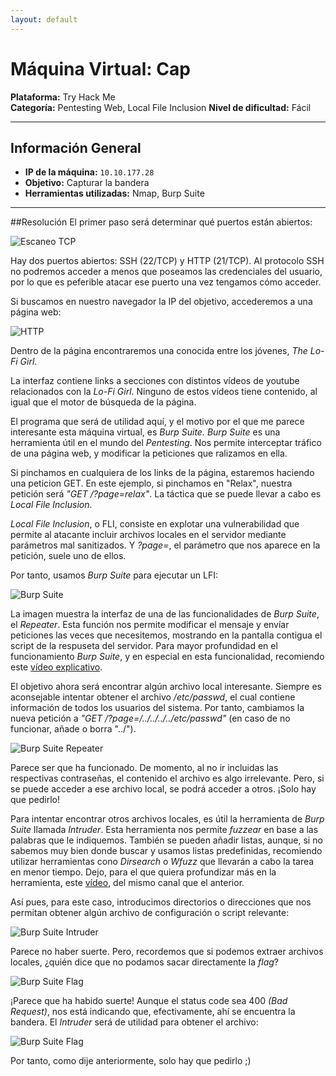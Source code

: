 ```yaml
---
layout: default
---
```

# Máquina Virtual: Cap
**Plataforma:** Try Hack Me  
**Categoría:** Pentesting Web, Local File Inclusion 
**Nivel de dificultad:** Fácil

---

## Información General
- **IP de la máquina:** `10.10.177.28`
- **Objetivo:** Capturar la bandera
- **Herramientas utilizadas:** Nmap, Burp Suite

---

##Resolución
El primer paso será determinar qué puertos están abiertos:

![Escaneo TCP](https://alejandromtnezmoreno.github.io/AMM-RoadMap/Pentesting/Lo-Fi/Images/1.nmap.jpg)

Hay dos puertos abiertos: SSH (22/TCP) y HTTP (21/TCP). Al protocolo SSH no podremos acceder a menos que poseamos las credenciales del usuario, por lo que es peferible atacar ese puerto una vez tengamos cómo acceder.

Si buscamos en nuestro navegador la IP del objetivo, accederemos a una página web:

![HTTP](https://alejandromtnezmoreno.github.io/AMM-RoadMap/Pentesting/Lo-Fi/Images/2.http.jpg)

Dentro de la página encontraremos una conocida entre los jóvenes, *The Lo-Fi Girl*.

La interfaz contiene links a secciones con distintos vídeos de youtube relacionados con la *Lo-Fi Girl*. Ninguno de estos vídeos tiene contenido, al igual que el motor de búsqueda de la página.

El programa que será de utilidad aquí, y el motivo por el que me parece interesante esta máquina virtual, es *Burp Suite.* *Burp Suite* es una herramienta útil en el mundo del *Pentesting*. Nos permite interceptar tráfico de una página web, y modificar la peticiones que ralizamos en ella.

Si pinchamos en cualquiera de los links de la página, estaremos haciendo una peticion GET. En este ejemplo, si pinchamos en "Relax", nuestra petición será *"GET /?page=relax"*. La táctica que se puede llevar a cabo es *Local File Inclusion*. 

*Local File Inclusion*, o FLI, consiste en explotar una vulnerabilidad que permite al atacante incluir archivos locales en el servidor mediante parámetros mal sanitizados. Y *?page=*, el parámetro que nos aparece en la petición, suele uno de ellos.

Por tanto, usamos *Burp Suite* para ejecutar un LFI:

![Burp Suite](https://alejandromtnezmoreno.github.io/AMM-RoadMap/Pentesting/Lo-Fi/Images/4.burp.jpg)

La imagen muestra la interfaz de una de las funcionalidades de *Burp Suite*, el *Repeater*. Esta función nos permite modificar el mensaje y envíar peticiones las veces que necesitemos, mostrando en la pantalla contigua el script de la respuseta del servidor. Para mayor profundidad en el funcionamiento *Burp Suite*, y en especial en esta funcionalidad, recomiendo este [vídeo explicativo](https://www.youtube.com/watch?v=KT6McmK0FgA).

El objetivo ahora será encontrar algún archivo local interesante. Siempre es aconsejable intentar obtener el archivo */etc/passwd*, el cual contiene información de todos los usuarios del sistema. Por tanto, cambiamos la nueva petición a *"GET /?page=/../../../../etc/passwd"* (en caso de no funcionar, añade o borra "../").

![Burp Suite Repeater](https://alejandromtnezmoreno.github.io/AMM-RoadMap/Pentesting/Lo-Fi/Images/5.burp_lfi.jpg)

Parece ser que ha funcionado. De momento, al no ir incluidas las respectivas contraseñas, el contenido el archivo es algo irrelevante. Pero, si se puede acceder a ese archivo local, se podrá acceder a otros. ¡Solo hay que pedirlo!

Para intentar encontrar otros archivos locales, es útil la herramienta de *Burp Suite* llamada *Intruder*. Esta herramienta nos permite *fuzzear* en base a las palabras que le indiquemos. También se pueden añadir listas, aunque, si no sabemos muy bien donde buscar y usamos listas predefinidas, recomiendo utilizar herramientas cono *Dirsearch* o *Wfuzz* que llevarán a cabo la tarea en menor tiempo. Dejo, para el que quiera profundizar más en la herramienta, este [vídeo](https://www.youtube.com/watch?v=qzvHvEhOs50), del mismo canal que el anterior.

Así pues, para este caso, introducimos directorios o direcciones que nos permitan obtener algún archivo de configuración o script relevante:

![Burp Suite Intruder](https://alejandromtnezmoreno.github.io/AMM-RoadMap/Pentesting/Lo-Fi/Images/7.intruder_fail.jpg)

Parece no haber suerte. Pero, recordemos que si podemos extraer archivos locales, ¿quién dice que no podamos sacar directamente la *flag*?

![Burp Suite Flag](https://alejandromtnezmoreno.github.io/AMM-RoadMap/Pentesting/Lo-Fi/Images/8.intruder_flag.jpg)

¡Parece que ha habido suerte! Aunque el status code sea 400 *(Bad Request)*, nos está indicando que, efectivamente, ahí se encuentra la bandera. El *Intruder* será de utilidad para obtener el archivo:

![Burp Suite Flag](https://alejandromtnezmoreno.github.io/AMM-RoadMap/Pentesting/Lo-Fi/Images/9.flag.jpg)

Por tanto, como dije anteriormente, solo hay que pedirlo ;)

